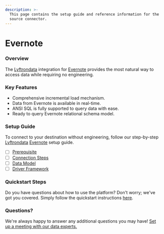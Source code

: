 ```yaml
---
description: >-
  This page contains the setup guide and reference information for the Evernote
  source connector.
---
```


# Evernote

### Overview

The [Lyftrondata](https://www.lyftrondata.com/) integration for [Evernote](None/) provides the most natural way to access data while requiring no engineering.

### Key Features

* Comprehensive incremental load mechanism.
* Data from Evernote is available in real-time.
* ANSI SQL is fully supported to query data with ease.
* Ready to query Evernote relational schema model.

### Setup Guide

To connect to your destination without engineering, follow our step-by-step [Lyftrondata](https://www.lyftrondata.com/) [Evernote](None/) setup guide.

* [ ] [Prerequisite](prerequisite.md)
* [ ] [Connection Steps](connection-steps.md)
* [ ] [Data Model](data-model/erd.md)
* [ ] [Driver Framework](driver-framework/)

### Quickstart Steps

Do you have questions about how to use the platform? Don't worry; we've got you covered. Simply follow the quickstart instructions [here](../../).

### Questions? <a href="#questions" id="questions"></a>

We're always happy to answer any additional questions you may have! [Set up a meeting with our data experts.](https://www.lyftrondata.com/book-a-meeting/)
